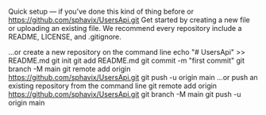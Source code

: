 Quick setup — if you’ve done this kind of thing before
or	
https://github.com/sphavix/UsersApi.git
Get started by creating a new file or uploading an existing file. We recommend every repository include a README, LICENSE, and .gitignore.

…or create a new repository on the command line
echo "# UsersApi" >> README.md
git init
git add README.md
git commit -m "first commit"
git branch -M main
git remote add origin https://github.com/sphavix/UsersApi.git
git push -u origin main
…or push an existing repository from the command line
git remote add origin https://github.com/sphavix/UsersApi.git
git branch -M main
git push -u origin main
